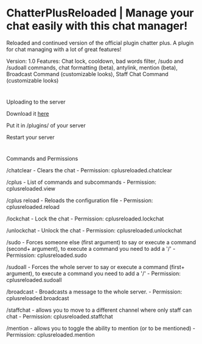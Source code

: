 # ChatterPlusReloaded | Manage your chat easily with this chat manager!
Reloaded and continued version of the official plugin chatter plus.
A plugin for chat managing with a lot of great features!

Version: 1.0
Features: Chat lock, cooldown, bad words filter, /sudo and /sudoall commands, chat formatting (beta), antylink, mention (beta), Broadcast Command (customizable looks), Staff Chat Command (customizable looks)
#
Uploading to the server 

Download it [here]([https://www.google.com](https://www.spigotmc.org/resources/chatterplusreloaded.106347/)) 

Put it in /plugins/ of your server 

Restart your server
#
Commands and Permissions

/chatclear - Clears the chat - Permission: cplusreloaded.chatclear

/cplus - List of commands and subcommands - Permission: cplusreloaded.view

/cplus reload - Reloads the configuration file - Permission: cplusreloaded.reload

/lockchat - Lock the chat - Permission: cplusreloaded.lockchat

/unlockchat - Unlock the chat - Permission: cplusreloaded.unlockchat

/sudo - Forces someone else (first argument) to say or execute a command (second+ argument), to execute a command you need to add a '/' - Permission: cplusreloaded.sudo

/sudoall - Forces the whole server to say or execute a command (first+ argument), to execute a command you need to add a '/' - Permission: cplusreloaded.sudoall

/broadcast - Broadcasts a message to the whole server. - Permission: cplusreloaded.broadcast

/staffchat - allows you to move to a different channel where only staff can chat - Permission: cplusreloaded.staffchat

/mention - allows you to toggle the ability to mention (or to be mentioned) - Permission: cplusreloaded.mention
